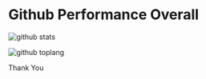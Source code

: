 
# Github Performance Overall

![github stats](https://github-readme-stats.vercel.app/api?username=WinandriKusuma25&show_icons=true&theme=radical)

![github toplang](https://github-readme-stats.vercel.app/api/top-langs/?username=WinandriKusuma25&layout=compact&theme=nightowl)


Thank You

